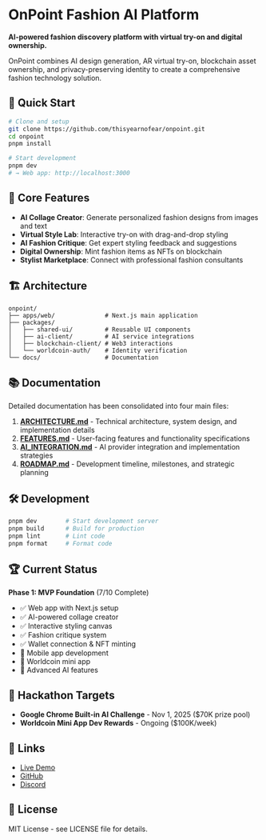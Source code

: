 # OnPoint Fashion AI Platform

**AI-powered fashion discovery platform with virtual try-on and digital ownership.**

OnPoint combines AI design generation, AR virtual try-on, blockchain asset ownership, and privacy-preserving identity to create a comprehensive fashion technology solution.

## 🚀 Quick Start

```bash
# Clone and setup
git clone https://github.com/thisyearnofear/onpoint.git
cd onpoint
pnpm install

# Start development
pnpm dev
# → Web app: http://localhost:3000
```

## 🎯 Core Features

- **AI Collage Creator**: Generate personalized fashion designs from images and text
- **Virtual Style Lab**: Interactive try-on with drag-and-drop styling
- **AI Fashion Critique**: Get expert styling feedback and suggestions
- **Digital Ownership**: Mint fashion items as NFTs on blockchain
- **Stylist Marketplace**: Connect with professional fashion consultants

## 🏗️ Architecture

```
onpoint/
├── apps/web/              # Next.js main application
├── packages/
│   ├── shared-ui/         # Reusable UI components
│   ├── ai-client/         # AI service integrations
│   ├── blockchain-client/ # Web3 interactions
│   └── worldcoin-auth/    # Identity verification
└── docs/                  # Documentation
```

## 📚 Documentation

Detailed documentation has been consolidated into four main files:

1. **[ARCHITECTURE.md](docs/ARCHITECTURE.md)** - Technical architecture, system design, and implementation details
2. **[FEATURES.md](docs/FEATURES.md)** - User-facing features and functionality specifications
3. **[AI_INTEGRATION.md](docs/AI_INTEGRATION.md)** - AI provider integration and implementation strategies
4. **[ROADMAP.md](docs/ROADMAP.md)** - Development timeline, milestones, and strategic planning

## 🛠️ Development

```bash
pnpm dev        # Start development server
pnpm build      # Build for production
pnpm lint       # Lint code
pnpm format     # Format code
```

## 🏆 Current Status

**Phase 1: MVP Foundation** (7/10 Complete)
- ✅ Web app with Next.js setup
- ✅ AI-powered collage creator
- ✅ Interactive styling canvas
- ✅ Fashion critique system
- ✅ Wallet connection & NFT minting
- 🔄 Mobile app development
- 🔄 Worldcoin mini app
- 🔄 Advanced AI features

## 🎯 Hackathon Targets

- **Google Chrome Built-in AI Challenge** - Nov 1, 2025 ($70K prize pool)
- **Worldcoin Mini App Dev Rewards** - Ongoing ($100K/week)

## 🔗 Links

- [Live Demo](https://onpoint.app)
- [GitHub](https://github.com/thisyearnofear/onpoint)
- [Discord](https://discord.gg/onpoint)

## 📄 License

MIT License - see LICENSE file for details.